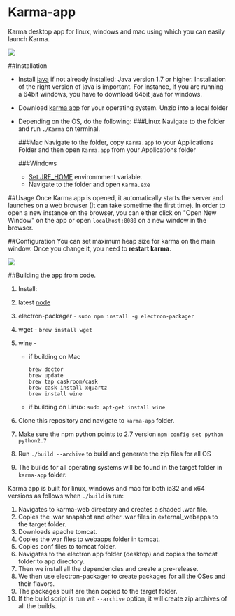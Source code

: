 Karma-app
=========
Karma desktop app for linux, windows and mac using which you can easily launch Karma.

![](https://github.com/usc-isi-i2/Web-Karma/wiki/images/karma-app.png)

##Installation
*  Install [java](https://www.java.com/en/download/help/download_options.xml) if not already installed: Java version 1.7 or higher. Installation of the right version of java is important. For instance, if you are running a 64bit windows, you have to download 64bit java for windows.

* Download [karma app](https://github.com/usc-isi-i2/Web-Karma/releases) for your operating system. Unzip into a local folder

* Depending on the OS, do the following:
  ###Linux
  Navigate to the folder and run `./Karma` on terminal.
  
  ###Mac
  Navigate to the folder, copy `Karma.app` to your Applications Folder and then open `Karma.app` from your Applications folder

  ###Windows
  * [Set JRE_HOME](https://confluence.atlassian.com/doc/setting-the-java_home-variable-in-windows-8895.html) environmment variable. 
  * Navigate to the folder and open `Karma.exe`

##Usage
Once Karma app is opened, it automatically starts the server and launches on a web browser (It can take sometime the first time). In order to open a new instance on the browser, you can either click on "Open New Window" on the app or open `localhost:8080` on a new window in the browser.

##Configuration
You can set maximum heap size for karma on the main window. Once you change it, you need to __restart karma__.

![](http://i.imgur.com/zMUotto.png)


##Building the app from code.

1. Install:

  1. latest [node](https://nodejs.org/en/) 
  2. electron-packager - `sudo npm install -g electron-packager`
  3. wget - `brew install wget`
  4. wine -
      * if building on Mac[](https://www.davidbaumgold.com/tutorials/wine-mac/)
      
        ```
        brew doctor
        brew update
        brew tap caskroom/cask
        brew cask install xquartz
        brew install wine     
        ```
      * if building on Linux: `sudo apt-get install wine`
      
2. Clone this repository and navigate to `karma-app` folder.
3. Make sure the npm python points to 2.7 version `npm config set python python2.7`
4. Run `./build --archive` to build and generate the zip files for all OS
5. The builds for all operating systems will be found in the target folder in `karma-app` folder.

Karma app is built for linux, windows and mac for both ia32 and x64 versions as follows when `./build` is run:

1. Navigates to karma-web directory and creates a shaded .war file.
2. Copies the .war snapshot and other .war files in external_webapps to the target folder.
3. Downloads apache tomcat.
4. Copies the war files to webapps folder in tomcat.
5. Copies conf files to tomcat folder.
6. Navigates to the electron app folder (desktop) and copies the tomcat folder to app directory.
7. Then we install all the dependencies and create a pre-release.
8. We then use electron-packager to create packages for all the OSes and their flavors.
9. The packages built are then copied to the target folder.
10. If the build script is run wit `--archive` option, it will create zip archives of all the builds.
